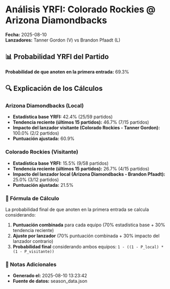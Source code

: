# Análisis YRFI: Colorado Rockies @ Arizona Diamondbacks

**Fecha:** 2025-08-10  
**Lanzadores:** Tanner Gordon (V) vs Brandon Pfaadt (L)

## 📊 Probabilidad YRFI del Partido

**Probabilidad de que anoten en la primera entrada:** 69.3%

## 🔍 Explicación de los Cálculos

### Arizona Diamondbacks (Local)
- **Estadística base YRFI:** 42.4% (25/59 partidos)
- **Tendencia reciente (últimos 15 partidos):** 46.7% (7/15 partidos)
- **Impacto del lanzador visitante (Colorado Rockies - Tanner Gordon):** 100.0% (2/2 partidos)
- **Puntuación ajustada:** 60.9%

### Colorado Rockies (Visitante)
- **Estadística base YRFI:** 15.5% (9/58 partidos)
- **Tendencia reciente (últimos 15 partidos):** 26.7% (4/15 partidos)
- **Impacto del lanzador local (Arizona Diamondbacks - Brandon Pfaadt):** 25.0% (3/12 partidos)
- **Puntuación ajustada:** 21.5%

### 📝 Fórmula de Cálculo

La probabilidad final de que anoten en la primera entrada se calcula considerando:
1. **Puntuación combinada** para cada equipo (70% estadística base + 30% tendencia reciente)
2. **Ajuste por lanzador** (70% puntuación combinada + 30% impacto del lanzador contrario)
3. **Probabilidad final** considerando ambos equipos: `1 - ((1 - P_local) * (1 - P_visitante))`

### 📌 Notas Adicionales

- **Generado el:** 2025-08-10 13:23:42
- **Fuente de datos:** season_data.json
